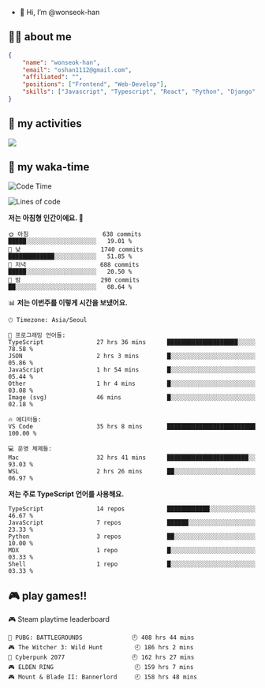 - 👋 Hi, I’m @wonseok-han

## 🤷‍♂️ about me
```json
{
    "name": "wonseok-han",
    "email": "oshan1112@gmail.com",
    "affiliated": "",
    "positions": ["Frontend", "Web-Develop"],
    "skills": ["Javascript", "Typescript", "React", "Python", "Django", "SQL", "Docker", "Git"]
}
```

## 🤔 my activities

<!-- ![](https://github-readme-stats.vercel.app/api?username=wonseok-han&show_icons=true&theme=dracula&include_all_commits=true&custom_title=wonseok-han%27s%20Github%20Stats) -->

![](http://github-profile-summary-cards.vercel.app/api/cards/profile-details?username=wonseok-han&theme=dracula)

## 📃 my waka-time

<!--START_SECTION:waka-->
![Code Time](http://img.shields.io/badge/Code%20Time-2%2C935%20hrs%2011%20mins-blue)

![Lines of code](https://img.shields.io/badge/%EC%A0%80%EB%8A%94%20%EC%97%AC%ED%83%9C%EA%B9%8C%EC%A7%80%20-19.6%20million%20%EC%A4%84%EC%9D%98%20%EC%BD%94%EB%93%9C%EB%A5%BC%20%EC%9E%91%EC%84%B1%ED%96%88%EC%96%B4%EC%9A%94.-blue)

**저는 아침형 인간이에요. 🐤** 

```text
🌞 아침                     638 commits         █████░░░░░░░░░░░░░░░░░░░░   19.01 % 
🌆 낮　                     1740 commits        █████████████░░░░░░░░░░░░   51.85 % 
🌃 저녁                     688 commits         █████░░░░░░░░░░░░░░░░░░░░   20.50 % 
🌙 밤　                     290 commits         ██░░░░░░░░░░░░░░░░░░░░░░░   08.64 % 
```


📊 **저는 이번주를 이렇게 시간을 보냈어요.** 

```text
🕑︎ Timezone: Asia/Seoul

💬 프로그래밍 언어들: 
TypeScript               27 hrs 36 mins      ████████████████████░░░░░   78.58 % 
JSON                     2 hrs 3 mins        █░░░░░░░░░░░░░░░░░░░░░░░░   05.86 % 
JavaScript               1 hr 54 mins        █░░░░░░░░░░░░░░░░░░░░░░░░   05.44 % 
Other                    1 hr 4 mins         █░░░░░░░░░░░░░░░░░░░░░░░░   03.08 % 
Image (svg)              46 mins             █░░░░░░░░░░░░░░░░░░░░░░░░   02.18 % 

🔥 에디터들: 
VS Code                  35 hrs 8 mins       █████████████████████████   100.00 % 

💻 운영 체제들: 
Mac                      32 hrs 41 mins      ███████████████████████░░   93.03 % 
WSL                      2 hrs 26 mins       ██░░░░░░░░░░░░░░░░░░░░░░░   06.97 % 
```

**저는 주로 TypeScript 언어를 사용해요.** 

```text
TypeScript               14 repos            ████████████░░░░░░░░░░░░░   46.67 % 
JavaScript               7 repos             ██████░░░░░░░░░░░░░░░░░░░   23.33 % 
Python                   3 repos             ██░░░░░░░░░░░░░░░░░░░░░░░   10.00 % 
MDX                      1 repo              █░░░░░░░░░░░░░░░░░░░░░░░░   03.33 % 
Shell                    1 repo              █░░░░░░░░░░░░░░░░░░░░░░░░   03.33 % 
```




<!--END_SECTION:waka-->

## 🎮 play games!!

<!-- steam-box start -->
🎮 Steam playtime leaderboard
```text
🍳 PUBG: BATTLEGROUNDS              🕘 408 hrs 44 mins
🎮 The Witcher 3: Wild Hunt         🕘 186 hrs 2 mins
🦾 Cyberpunk 2077                   🕘 162 hrs 27 mins
🎮 ELDEN RING                       🕘 159 hrs 7 mins
🎮 Mount & Blade II: Bannerlord     🕘 158 hrs 48 mins
```
<!-- Powered by https://github.com/YouEclipse/steam-box . -->
<!-- steam-box end -->
